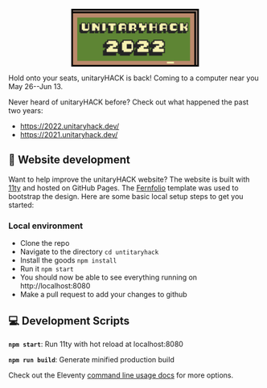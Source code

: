 <figure>
  <img style="max-width: 60%;
          height: auto; margin: auto;
          display: block;"
      src="./static/img/board-logo.png"
      alt="unitaryHACK 2023" />
  <figcaption style="max-width: 60%;
                height: auto; margin: auto;
                display: block;font-size:.8em">
  </figcaption>
</figure>

Hold onto your seats, unitaryHACK is back!
Coming to a computer near you May 26--Jun 13.

Never heard of unitaryHACK before?
Check out what happened the past two years:

- <a href="https://2022.unitaryhack.dev/">https://2022.unitaryhack.dev/</a>
- <a href="https://2021.unitaryhack.dev/">https://2021.unitaryhack.dev/</a>

## 🚀 Website development

Want to help improve the unitaryHACK website?
The website is built with [11ty](https://www.11ty.dev/) and hosted on GitHub Pages.
The [Fernfolio](https://fernfolio.netlify.app/) template was used to bootstrap the design.
Here are some basic local setup steps to get you started:

### Local environment

- Clone the repo
- Navigate to the directory `cd untitaryhack`
- Install the goods `npm install`
- Run it `npm start`
- You should now be able to see everything running on http://localhost:8080
- Make a pull request to add your changes to github

## 💻 Development Scripts

**`npm start`**: Run 11ty with hot reload at localhost:8080

**`npm run build`**: Generate minified production build

Check out the Eleventy [command line usage docs](https://www.11ty.dev/docs/usage/) for more options.
